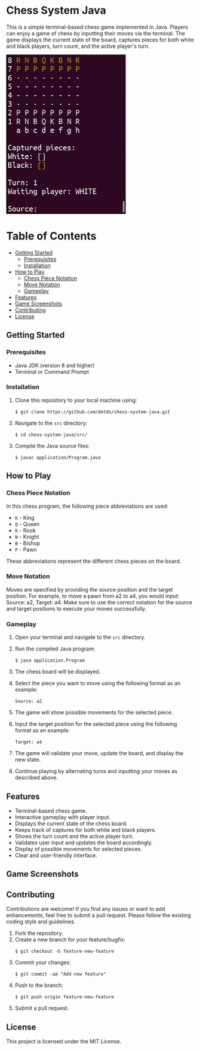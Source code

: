 # Chess System Java
<!-- <img align="right" width="320" height="426" src="assets/chess-system-java-demo.gif"> -->
This is a simple terminal-based chess game implemented in Java. Players can enjoy a game of chess by inputting their moves via the terminal. The game displays the current state of the board, captures pieces for both white and black players, turn count, and the active player's turn.

![Chess System Demo](assets/chess-system-java-demo.gif) 

# Table of Contents

- [Getting Started](#getting-started)
  - [Prerequisites](#prerequisites)
  - [Installation](#installation)
- [How to Play](#how-to-play)
  - [Chess Piece Notation](#chess-piece-notation)
  - [Move Notation](#move-notation)
  - [Gameplay](#gameplay)
- [Features](#features)
- [Game Screenshots](#game-screenshots)
- [Contributing](#contributing)
- [License](#license)


## Getting Started

### Prerequisites

- Java JDK (version 8 and higher)
- Terminal or Command Prompt

### Installation

1. Clone this repository to your local machine using:
   
   ```console
   $ git clone https://github.com/detds/chess-system-java.git
   ```
   
2. Navigate to the `src` directory:
   
    ```console
    $ cd chess-system-java/src/
    ```

3. Compile the Java source files:
    
    ```console
    $ javac application/Program.java
    ```

## How to Play

### Chess Piece Notation

In this chess program, the following piece abbreviations are used:

- `K` - King
- `Q` - Queen
- `R` - Rook
- `N` - Knight
- `B` - Bishop
- `P` - Pawn

These abbreviations represent the different chess pieces on the board.

### Move Notation

Moves are specified by providing the source position and the target position. For example, to move a pawn from a2 to a4, you would input: Source: a2, Target: a4.
Make sure to use the correct notation for the source and target positions to execute your moves successfully.

### Gameplay

1. Open your terminal and navigate to the `src` directory.
2. Run the compiled Java program:
    
    ```console
    $ java application.Program 
    ```
3. The chess board will be displayed.
4. Select the piece you want to move using the following format as an example:
   
   ```
   Source: a2
   ```

5. The game will show possible movements for the selected piece.
6. Input the target position for the selected piece using the following format as an example:
   
   ```
   Target: a4
   ```
7. The game will validate your move, update the board, and display the new state.
8. Continue playing by alternating turns and inputting your moves as described above.

## Features

- Terminal-based chess game.
- Interactive gameplay with player input.
- Displays the current state of the chess board.
- Keeps track of captures for both white and black players.
- Shows the turn count and the active player turn.
- Validates user input and updates the board accordingly.
- Display of possible movements for selected pieces.
- Clear and user-friendly interface.

## Game Screenshots


## Contributing
Contributions are welcome! If you find any issues or want to add enhancements, feel free to submit a pull request. Please follow the existing coding style and guidelines.

1. Fork the repository.
2. Create a new branch for your feature/bugfix: 
    ```console
    $ git checkout -b feature-new-feature
    ```
3. Commit your changes:
   ```console
   $ git commit -am "Add new feature"
   ```
4. Push to the branch:
   ```console
   $ git push origin feature-new-feature
   ```
5. Submit a pull request.

## License

This project is licensed under the MIT License.
